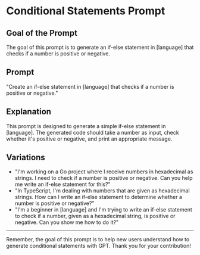 # Conditional Statements Prompt

## Goal of the Prompt

The goal of this prompt is to generate an if-else statement in [language] that checks if a number is positive or negative.

## Prompt

"Create an if-else statement in [language] that checks if a number is positive or negative."

## Explanation

This prompt is designed to generate a simple if-else statement in [language]. The generated code should take a number as input, check whether it's positive or negative, and print an appropriate message.

## Variations

- "I'm working on a Go project where I receive numbers in hexadecimal as strings. I need to check if a number is positive or negative. Can you help me write an if-else statement for this?"
- "In TypeScript, I'm dealing with numbers that are given as hexadecimal strings. How can I write an if-else statement to determine whether a number is positive or negative?"
- "I'm a beginner in [language] and I'm trying to write an if-else statement to check if a number, given as a hexadecimal string, is positive or negative. Can you show me how to do it?"

---

Remember, the goal of this prompt is to help new users understand how to generate conditional statements with GPT. Thank you for your contribution!
